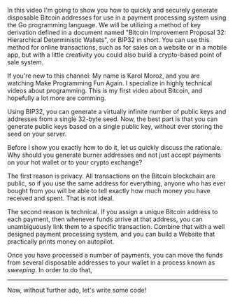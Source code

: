 In this video I'm going to show you how to quickly and securely generate disposable Bitcoin addresses for use in a payment processing system using the Go programming language.
We will be utilizing a method of key derivation defined in a document named "Bitcoin Improvement Proposal 32: Hierarchical Deterministic Wallets", or BIP32 in short.
You can use this method for online transactions, such as for sales on a website or in a mobile app, but with a little creativity you could also build a crypto-based point of sale system.

If you're new to this channel: My name is Karol Moroz, and you are watching Make Programming Fun Again.
I specialize in highly technical videos about programming.
This is my first video about Bitcoin, and hopefully a lot more are comming.

Using BIP32, you can generate a virtually infinite number of public keys and addresses from a single 32-byte seed.
Now, the best part is that you can generate public keys based on a single public key, without ever storing the seed on your server.

Before I show you exactly how to do it, let us quickly discuss the rationale.
Why should you generate burner addresses and not just accept payments on your hot wallet or to your crypto exchange?

The first reason is privacy. All transactions on the Bitcoin blockchain are public, so if you use the same address for everything, anyone who has ever bought from you will be able to tell exactly how much money you have received and spent. That is not ideal.

The second reason is technical.
If you assign a unique Bitcoin address to each payment, then whenever funds arrive at that address, you can unambiguously link them to a specific transaction.
Combine that with a well designed payment processing system, and you can build a Website that practically prints money on autopilot.

Once you have processed a number of payments, you can move the funds from several disposable addresses to your wallet in a process known as *sweeping*.
In order to do that, 

<!-- One downside of this approach is that, with many fragmented wallets and addresses, it can become difficult to spend the funds you have received. -->
<!-- You can solve this by consolidating everything into a single wallet--a process known as sweeping, which I will cover in another video. -->

---

Now, without further ado, let's write some code!


